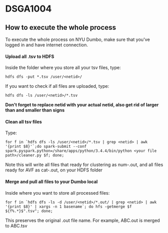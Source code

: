 # DSGA1004

## How to execute the whole process
To execute the whole process on NYU Dumbo, make sure that you've logged in and have internet connection.

#### Upload all .tsv to HDFS
Inside the folder where you store all your tsv files, type:
```
hdfs dfs -put *.tsv /user/<netid>/
```
If you want to check if all files are uploaded, type:
```
hdfs dfs -ls /user/<netid>/*.tsv
```
**Don't forget to replace netid with your actual netid, also get rid of larger than and smaller than signs**

#### Clean all tsv files
Type:
```
for f in `hdfs dfs -ls /user/<netid>/*.tsv | grep <netid> | awk '{print $8}'`;do spark-submit --conf spark.pyspark.python=/share/apps/python/3.4.4/bin/python <your file path>/cleaner.py $f; done;
```
Note this will write all files that ready for clustering as num-<orioginal name>.out, and all files ready for AVF as cat-<original name>.out, on your HDFS folder

#### Merge and pull all files to your Dumbo local
Inside where you want to store all processed files:
```
for f in `hdfs dfs -ls -d /user/<netid>/*.out/ | grep <netid> | awk '{print $8}' | xargs -n 1 basename`; do hfs -getmerge $f ${f%.*}$".tsv"; done;
```
This preserves the original .out file name. For example, ABC.out is merged to ABC.tsv 
